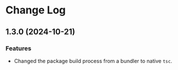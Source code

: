 # Change Log
## 1.3.0 (2024-10-21)
### Features
- Changed the package build process from a bundler to native `tsc`.